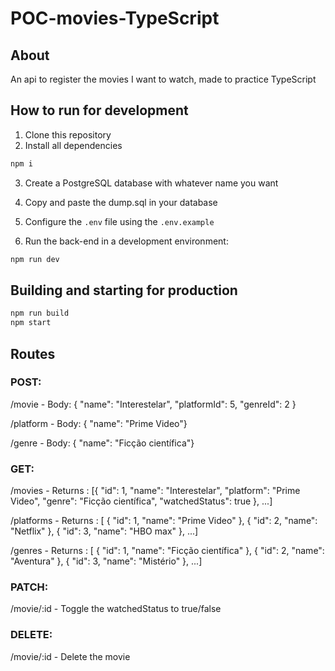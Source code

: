 # POC-movies-TypeScript

## About

An api to register the movies I want to watch, made to practice TypeScript

## How to run for development

1. Clone this repository
2. Install all dependencies

```bash
npm i
```

3. Create a PostgreSQL database with whatever name you want

4. Copy and paste the dump.sql in your database

4. Configure the `.env` file using the `.env.example`

5. Run the back-end in a development environment:

```bash
npm run dev
```

## Building and starting for production

```bash
npm run build
npm start
```

## Routes


### POST: 
/movie - Body: { "name": "Interestelar", "platformId": 5, "genreId": 2 }

/platform - Body: { "name": "Prime Video"}

/genre - Body: { "name": "Ficção científica"}

### GET: 
/movies - Returns : [{
    "id": 1,
    "name": "Interestelar",
    "platform": "Prime Video",
    "genre": "Ficção científica",
    "watchedStatus": true
  }, ...]

  /platforms - Returns : [
  {
    "id": 1,
    "name": "Prime Video"
  },
  {
    "id": 2,
    "name": "Netflix"
  },
  {
    "id": 3,
    "name": "HBO max"
  }, ...]

  /genres - Returns : [
  {
    "id": 1,
    "name": "Ficção científica"
  },
  {
    "id": 2,
    "name": "Aventura"
  },
  {
    "id": 3,
    "name": "Mistério"
  }, ...]

### PATCH: 
/movie/:id - Toggle the watchedStatus to true/false

### DELETE: 
/movie/:id - Delete the movie


